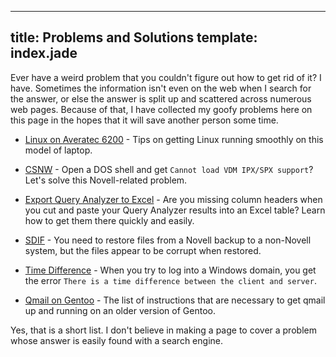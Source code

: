 ----
title: Problems and Solutions
template: index.jade
----

Ever have a weird problem that you couldn't figure out how to get rid of it?  I have.  Sometimes the information isn't even on the web when I search for the answer, or else the answer is split up and scattered across numerous web pages.  Because of that, I have collected my goofy problems here on this page in the hopes that it will save another person some time.


* [Linux on Averatec 6200](averatec_6200.html) - Tips on getting Linux running smoothly on this model of laptop.

* [CSNW](csnw.html) - Open a DOS shell and get `Cannot load VDM IPX/SPX support`?  Let's solve this Novell-related problem.

* [Export Query Analyzer to Excel](export_qa_to_excel.html) - Are you missing column headers when you cut and paste your Query Analyzer results into an Excel table?  Learn how to get them there quickly and easily.

* [SDIF](sdif.html) - You need to restore files from a Novell backup to a non-Novell system, but the files appear to be corrupt when restored.

* [Time Difference](time_diff.html) - When you try to log into a Windows domain, you get the error `There is a time difference between the client and server`.

* [Qmail on Gentoo](qmail.html) - The list of instructions that are necessary to get qmail up and running on an older version of Gentoo.

Yes, that is a short list.  I don't believe in making a page to cover a problem whose answer is easily found with a search engine.

